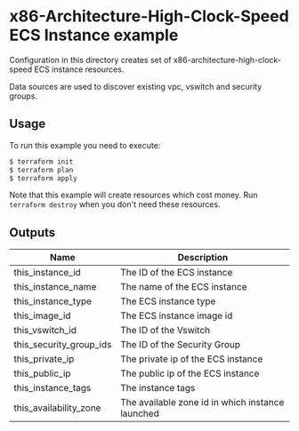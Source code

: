 # x86-Architecture-High-Clock-Speed ECS Instance example

Configuration in this directory creates set of x86-architecture-high-clock-speed ECS instance resources.

Data sources are used to discover existing vpc, vswitch and security groups.

## Usage

To run this example you need to execute:

```bash
$ terraform init
$ terraform plan
$ terraform apply
```

Note that this example will create resources which cost money. Run `terraform destroy` when you don't need these resources.

<!-- BEGINNING OF PRE-COMMIT-TERRAFORM DOCS HOOK -->
## Outputs

| Name | Description |
|------|-------------|
| this\_instance\_id | The ID of the ECS instance |
| this\_instance\_name | The name of the ECS instance |
| this\_instance\_type | The ECS instance type|
| this\_image\_id | The ECS instance image id|
| this\_vswitch\_id | The ID of the Vswitch |
| this\_security\_group\_ids | The ID of the Security Group  |
| this\_private\_ip | The private ip of the ECS instance |
| this\_public\_ip | The public ip of the ECS instance |
| this_instance_tags | The instance tags|
| this_availability_zone | The available zone id in which instance launched |

<!-- END OF PRE-COMMIT-TERRAFORM DOCS HOOK -->
